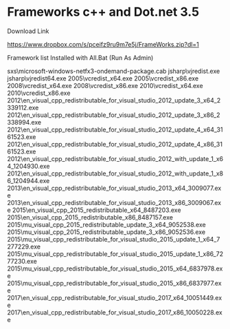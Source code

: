 # Frameworks c++ and Dot.net 3.5

Download Link

https://www.dropbox.com/s/pceifz9ru9m7e5j/FrameWorks.zip?dl=1

Framework list
Installed with All.Bat (Run As Admin)

sxs\microsoft-windows-netfx3-ondemand-package.cab
jsharp\vjredist.exe
jsharp\vjredist64.exe
2005\vcredist_x64.exe
2005\vcredist_x86.exe
2008\vcredist_x64.exe
2008\vcredist_x86.exe
2010\vcredist_x64.exe
2010\vcredist_x86.exe
2012\en_visual_cpp_redistributable_for_visual_studio_2012_update_3_x64_2339112.exe
2012\en_visual_cpp_redistributable_for_visual_studio_2012_update_3_x86_2338994.exe
2012\en_visual_cpp_redistributable_for_visual_studio_2012_update_4_x64_3161523.exe
2012\en_visual_cpp_redistributable_for_visual_studio_2012_update_4_x86_3161523.exe
2012\en_visual_cpp_redistributable_for_visual_studio_2012_with_update_1_x64_1204930.exe
2012\en_visual_cpp_redistributable_for_visual_studio_2012_with_update_1_x86_1204944.exe
2013\en_visual_cpp_redistributable_for_visual_studio_2013_x64_3009077.exe
2013\en_visual_cpp_redistributable_for_visual_studio_2013_x86_3009067.exe
2015\en_visual_cpp_2015_redistributable_x64_8487203.exe
2015\en_visual_cpp_2015_redistributable_x86_8487157.exe
2015\mu_visual_cpp_2015_redistributable_update_3_x64_9052538.exe
2015\mu_visual_cpp_2015_redistributable_update_3_x86_9052536.exe
2015\mu_visual_cpp_redistributable_for_visual_studio_2015_update_1_x64_7277229.exe
2015\mu_visual_cpp_redistributable_for_visual_studio_2015_update_1_x86_7277230.exe
2015\mu_visual_cpp_redistributable_for_visual_studio_2015_x64_6837978.exe
2015\mu_visual_cpp_redistributable_for_visual_studio_2015_x86_6837977.exe
2017\en_visual_cpp_redistributable_for_visual_studio_2017_x64_10051449.exe
2017\en_visual_cpp_redistributable_for_visual_studio_2017_x86_10050228.exe
